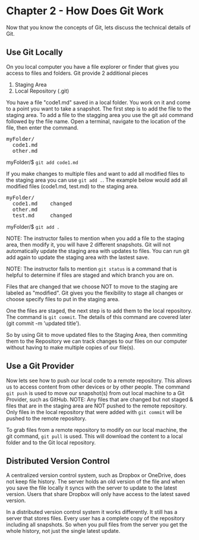 # Chapter 2 - How Does Git Work
Now that you know the concepts of Git, lets discuss the technical details of Git.

## Use Git Locally
On you local computer you have a file explorer or finder that gives you access to files and folders. 
Git provide 2 additional pieces
1. Staging Area
2. Local Repository (.git)

You have a file "code1.md" saved in a local folder. You work on it and come to a point you want to take a snapshot. The first step is to add the file to the staging area.
To add a file to the stagging area you use the git `add` command followed by the file name.
Open a terminal, navigate to the location of the file, then enter the command.

<pre>
myFolder/
  code1.md
  other.md
</pre>

myFolder/$ `git add code1.md`

If you make changes to multiple files and want to add all modified files to the staging area you can use `git add .`.  The example below would add all modified files (code1.md, test.md) to the staging area.

<pre>
myFolder/
  code1.md    changed
  other.md
  test.md     changed
</pre>

myFolder/$ `git add .`

NOTE: The instructor failes to mention when you add a file to the staging area, then modify it, you will have 2 different snapshots. Git will not automatically update the staging area with updates to files. You can run git add again to update the staging area with the lastest save.

NOTE: The instructor fails to mention `git status` is a command that is helpful to determine if files are staged and which branch you are on.

Files that are changed that we choose NOT to move to the staging are labeled as "modified".
Git gives you the flexibility to stage all changes or choose specify files to put in the staging area.

One the files are staged, the next step is to add them to the local repository.
The command is `git commit`. The details of this command are covered later (git commit -m 'updated title').

So by using Git to move updated files to the Staging Area, then commiting them to the Repository we can track changes to our files on our computer without having to make multiple copies of our file(s).

## Use a Git Provider
Now lets see how to push our local code to a remote repository.
This allows us to access content from other devices or by other people.
The command `git push` is used to move our snapshot(s) from out local machine to a Git Provider, such as GitHub.
NOTE: Any files that are changed but not staged & files that are in the staging area are NOT pushed to the remote repository. Only files in the local repository that were added with `git commit` will be pushed to the remote repository.

To grab files from a remote repository to modify on our local machine, the git command, `git pull` is used. This will download the content to a local folder and to the Git local repository.


## Distributed Version Control
A centralized version control system, such as Dropbox or OneDrive, does not keep file history. The server holds an old version of the file and when you save the file locally it syncs with the server to update to the latest version. Users that share Dropbox will only have access to the latest saved version.

In a distributed version control system it works differently. It still has a server that stores files. Every user has a complete copy of the repository including all snapshots.
So when you pull files from the server you get the whole history, not just the single latest update.
